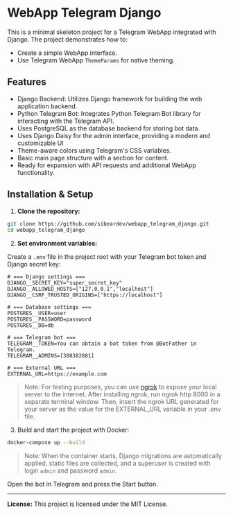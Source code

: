 # WebApp Telegram Django

This is a minimal skeleton project for a Telegram WebApp integrated with Django. The project demonstrates how to:

- Create a simple WebApp interface.
- Use Telegram WebApp `ThemeParams` for native theming.

## Features

- Django Backend: Utilizes Django framework for building the web application backend.
- Python Telegram Bot: Integrates Python Telegram Bot library for interacting with the Telegram API.
- Uses PostgreSQL as the database backend for storing bot data.
- Uses Django Daisy for the admin interface, providing a modern and customizable UI
- Theme-aware colors using Telegram's CSS variables.
- Basic main page structure with a section for content.
- Ready for expansion with API requests and additional WebApp functionality.

## Installation & Setup

1. **Clone the repository:**

```bash
git clone https://github.com/sibeardev/webapp_telegram_django.git
cd webapp_telegram_django
```

2. **Set environment variables:**

Create a `.env` file in the project root with your Telegram bot token and Django secret key:

```env
# === Django settings ===
DJANGO__SECRET_KEY="super_secret_key"
DJANGO__ALLOWED_HOSTS=["127.0.0.1","localhost"]
DJANGO__CSRF_TRUSTED_ORIGINS=["https://localhost"]

# === Database settings ===
POSTGRES__USER=user
POSTGRES__PASSWORD=password
POSTGRES__DB=db

# === Telegram bot ===
TELEGRAM__TOKEN=You can obtain a bot token from @BotFather in Telegram.
TELEGRAM__ADMINS=[308382881]

# === External URL ===
EXTERNAL_URL=https://example.com
```

> Note: For testing purposes, you can use [ngrok](https://ngrok.com/docs/getting-started/) to expose your local server to the internet. After installing ngrok, run ngrok http 8000 in a separate terminal window. Then, insert the ngrok URL generated for your server as the value for the EXTERNAL_URL variable in your .env file.

3. Build and start the project with Docker:

```bash
docker-compose up --build
```

> Note: When the container starts, Django migrations are automatically applied, static files are collected, and a superuser is created with login `admin` and password `admin`.

Open the bot in Telegram and press the Start button.

---

**License:** This project is licensed under the MIT License.
